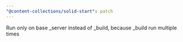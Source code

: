 ```yaml
---
"@content-collections/solid-start": patch
---
```


Run only on base \_server instead of \_build, because \_build run multiple times
